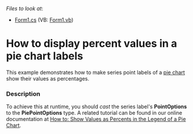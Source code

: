 <!-- default file list -->
*Files to look at*:

* [Form1.cs](./CS/ValuesAsPercents/Form1.cs) (VB: [Form1.vb](./VB/ValuesAsPercents/Form1.vb))
<!-- default file list end -->
# How to display percent values in a pie chart labels


<p>This example demonstrates how to make series point labels of a <a href="http://devexpress.com/Help/Content.aspx?help=XtraCharts&document=CustomDocument2967.htm"><u>pie chart</u></a> show their values as percentages.</p><p></p>


<h3>Description</h3>

<p>To achieve this at runtime, you should <i>cast</i> the series label&#39;s <strong>PointOptions</strong> to the <strong>PiePointOptions</strong> type. A related tutorial can be found in our online documentation at <a href="http://help.devexpress.com/#XtraCharts/CustomDocument5858"><u>How to: Show Values as Percents in the Legend of a Pie Chart</u></a>.</p>

<br/>


